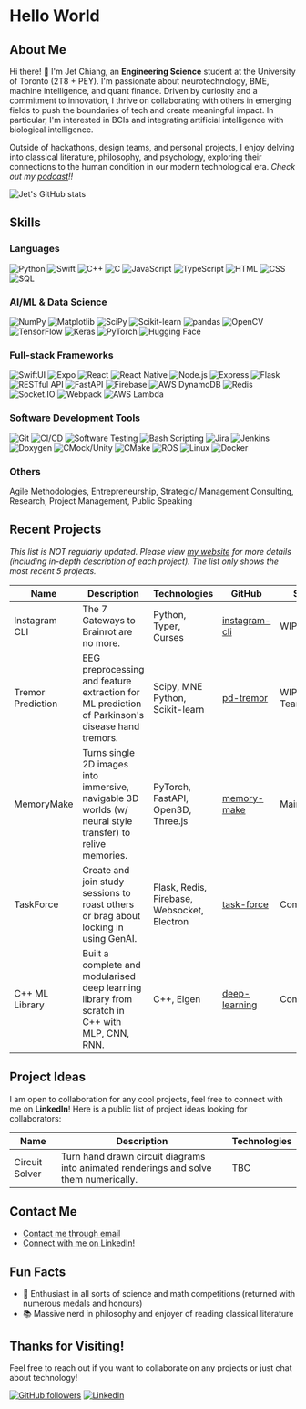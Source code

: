 # Hello World

## About Me
Hi there! 👋 I'm Jet Chiang, an **Engineering Science** student at the University of Toronto (2T8 + PEY). I'm passionate about neurotechnology, BME, machine intelligence, and quant finance. Driven by curiosity and a commitment to innovation, I thrive on collaborating with others in emerging fields to push the boundaries of tech and create meaningful impact. In particular, I'm interested in BCIs and integrating artificial intelligence with biological intelligence. 

Outside of hackathons, design teams, and personal projects, I enjoy delving into classical literature, philosophy, and psychology, exploring their connections to the human condition in our modern technological era. _Check out my [podcast](https://open.spotify.com/show/0ibO0UZOgBHXY2b87GbFmZ?si=531461607f8a4416)!!_

![Jet's GitHub stats](https://github-readme-stats.vercel.app/api?username=supreme-gg-gg&show_icons=true&theme=radical)

## Skills

<!-- ![Most Used Languages](https://github-readme-stats.vercel.app/api/top-langs/?username=supreme-gg-gg&layout=compact&theme=dark) -->

### Languages

![Python](https://img.shields.io/badge/Python-3670A0?style=for-the-badge&logo=python&logoColor=white)
![Swift](https://img.shields.io/badge/Swift-FA7343?style=for-the-badge&logo=swift&logoColor=white)
![C++](https://img.shields.io/badge/C++-00599C?style=for-the-badge&logo=c%2B%2B&logoColor=white)
![C](https://img.shields.io/badge/C-A8B9CC?style=for-the-badge&logo=c&logoColor=white)
![JavaScript](https://img.shields.io/badge/JavaScript-F7DF1E?style=for-the-badge&logo=javascript&logoColor=black)
![TypeScript](https://img.shields.io/badge/TypeScript-3178C6?style=for-the-badge&logo=typescript&logoColor=white)
![HTML](https://img.shields.io/badge/HTML5-E34F26?style=for-the-badge&logo=html5&logoColor=white)
![CSS](https://img.shields.io/badge/CSS3-1572B6?style=for-the-badge&logo=css3&logoColor=white)
![SQL](https://img.shields.io/badge/SQL-003B57?style=for-the-badge&logo=postgresql&logoColor=white)

### AI/ML & Data Science

![NumPy](https://img.shields.io/badge/NumPy-013243?style=for-the-badge&logo=numpy&logoColor=white)
![Matplotlib](https://img.shields.io/badge/Matplotlib-11557C?style=for-the-badge&logo=plotly&logoColor=white)
![SciPy](https://img.shields.io/badge/SciPy-8CAAE6?style=for-the-badge&logo=scipy&logoColor=white)
![Scikit-learn](https://img.shields.io/badge/Scikit--learn-F7931E?style=for-the-badge&logo=scikit-learn&logoColor=white)
![pandas](https://img.shields.io/badge/pandas-150458?style=for-the-badge&logo=pandas&logoColor=white)
![OpenCV](https://img.shields.io/badge/OpenCV-5C3EE8?style=for-the-badge&logo=opencv&logoColor=white)
![TensorFlow](https://img.shields.io/badge/TensorFlow-FF6F00?style=for-the-badge&logo=tensorflow&logoColor=white)
![Keras](https://img.shields.io/badge/Keras-FF0000?style=for-the-badge&logo=keras&logoColor=white)
![PyTorch](https://img.shields.io/badge/PyTorch-EE4C2C?style=for-the-badge&logo=pytorch&logoColor=white)
![Hugging Face](https://img.shields.io/badge/Hugging%20Face-FFD54F?style=for-the-badge&logo=huggingface&logoColor=black)

### Full-stack Frameworks

![SwiftUI](https://img.shields.io/badge/SwiftUI-007AFF?style=for-the-badge&logo=swift&logoColor=white)
![Expo](https://img.shields.io/badge/Expo-000020?style=for-the-badge&logo=expo&logoColor=white)
![React](https://img.shields.io/badge/React-61DAFB?style=for-the-badge&logo=react&logoColor=black)
![React Native](https://img.shields.io/badge/React%20Native-61DAFB?style=for-the-badge&logo=react&logoColor=black)
![Node.js](https://img.shields.io/badge/Node.js-339933?style=for-the-badge&logo=nodedotjs&logoColor=white)
![Express](https://img.shields.io/badge/Express-000000?style=for-the-badge&logo=express&logoColor=white)
![Flask](https://img.shields.io/badge/Flask-000000?style=for-the-badge&logo=flask&logoColor=white)
![RESTful API](https://img.shields.io/badge/REST-02569B?style=for-the-badge&logo=postman&logoColor=white)
![FastAPI](https://img.shields.io/badge/FastAPI-009688?style=for-the-badge&logo=fastapi&logoColor=white)
![Firebase](https://img.shields.io/badge/Firebase-FFCA28?style=for-the-badge&logo=firebase&logoColor=black)
![AWS DynamoDB](https://img.shields.io/badge/AWS_DynamoDB-4053D6?style=for-the-badge&logo=amazondynamodb&logoColor=white)
![Redis](https://img.shields.io/badge/Redis-DC382D?style=for-the-badge&logo=redis&logoColor=white)
![Socket.IO](https://img.shields.io/badge/Socket.IO-010101?style=for-the-badge&logo=socketdotio&logoColor=white)
![Webpack](https://img.shields.io/badge/Webpack-8DD6F9?style=for-the-badge&logo=webpack&logoColor=black)
![AWS Lambda](https://img.shields.io/badge/AWS_Lambda-FF9900?style=for-the-badge&logo=awslambda&logoColor=white)

### Software Development Tools

![Git](https://img.shields.io/badge/Git-F05032?style=for-the-badge&logo=git&logoColor=white)
![CI/CD](https://img.shields.io/badge/CI%2FCD-004088?style=for-the-badge&logo=githubactions&logoColor=white)
![Software Testing](https://img.shields.io/badge/Testing-46a2f1?style=for-the-badge&logo=pytest&logoColor=white)
![Bash Scripting](https://img.shields.io/badge/Shell_Scripting-4EAA25?style=for-the-badge&logo=gnu-bash&logoColor=white)
![Jira](https://img.shields.io/badge/Jira-0052CC?style=for-the-badge&logo=jira&logoColor=white)
![Jenkins](https://img.shields.io/badge/Jenkins-D24939?style=for-the-badge&logo=jenkins&logoColor=white)
![Doxygen](https://img.shields.io/badge/Doxygen-000080?style=for-the-badge&logo=doxygen&logoColor=white)
![CMock/Unity](https://img.shields.io/badge/CMock/Unity-00599C?style=for-the-badge&logo=c&logoColor=white)
![CMake](https://img.shields.io/badge/CMake-064F8C?style=for-the-badge&logo=cmake&logoColor=white)
![ROS](https://img.shields.io/badge/ROS-22314E?style=for-the-badge&logo=ros&logoColor=white)
![Linux](https://img.shields.io/badge/Linux-FCC624?style=for-the-badge&logo=linux&logoColor=black)
![Docker](https://img.shields.io/badge/Docker-2496ED?style=for-the-badge&logo=docker&logoColor=white)

### Others
Agile Methodologies, Entrepreneurship, Strategic/ Management Consulting, Research, Project Management, Public Speaking

## Recent Projects
_This list is NOT regularly updated. Please view [my website](https://supreme-gg-gg.github.io) for more details (including in-depth description of each project). The list only shows the most recent 5 projects._

|Name|Description|Technologies|GitHub|Status|
|---|---|---|---|---|
|Instagram CLI|The 7 Gateways to Brainrot are no more.| Python, Typer, Curses | [instagram-cli](https://github.com/supreme-gg-gg/instagram-cli/tree/main) |WIP|
|Tremor Prediction|EEG preprocessing and feature extraction for ML prediction of Parkinson's disease hand tremors.| Scipy, MNE Python, Scikit-learn | [pd-tremor](https://github.com/michaelzixizhou/parkinsons-tremor-detection) | WIP (Design Team) |
|MemoryMake|Turns single 2D images into immersive, navigable 3D worlds (w/ neural style transfer) to relive memories. | PyTorch, FastAPI, Open3D, Three.js | [memory-make](https://github.com/nelonmelons/memorymake/tree/main/backend) |Maintenance|
|TaskForce|Create and join study sessions to roast others or brag about locking in using GenAI.| Flask, Redis, Firebase, Websocket, Electron |[task-force](https://github.com/nicholasching/TaskForce/tree/main) |Completed|
|C++ ML Library|Built a complete and modularised deep learning library from scratch in C++ with MLP, CNN, RNN. | C++, Eigen | [deep-learning](https://github.com/supreme-gg-gg/deep-learning-cpp)|Completed|

## Project Ideas

I am open to collaboration for any cool projects, feel free to connect with me on **LinkedIn**! Here is a public list of project ideas looking for collaborators:

|Name|Description|Technologies|
|--|--|--|
|Circuit Solver|Turn hand drawn circuit diagrams into animated renderings and solve them numerically.|TBC|

## Contact Me
- [Contact me through email](mailto:jetjiang.ez@gmail.com)
- [Connect with me on LinkedIn!](https://www.linkedin.com/in/jet-chiang)

## Fun Facts
- 🔭 Enthusiast in all sorts of science and math competitions (returned with numerous medals and honours)
- 📚 Massive nerd in philosophy and enjoyer of reading classical literature

## Thanks for Visiting!
Feel free to reach out if you want to collaborate on any projects or just chat about technology!

[![GitHub followers](https://img.shields.io/github/followers/supreme-gg-gg?label=Follow&style=social)](https://github.com/supreme-gg-gg)
[![LinkedIn](https://img.shields.io/badge/LinkedIn-Connect-blue)][1]

[1]:https://www.linkedin.com/in/jet-chiang/
